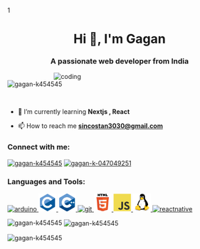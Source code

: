 1
<h1 align="center">Hi 👋, I'm Gagan</h1>

<h3 align="center">A passionate web developer from India</h3>

<img align="right" alt="coding" width="400" src="https://cdn.hashnode.com/res/hashnode/image/upload/v1681827942724/9aad4026-75d9-4464-9207-6f53316dd873.gif?w=1600&h=840&fit=crop&crop=entropy&auto=format,compress&gif-q=60&format=webm">

<p align="left"> <img src="https://komarev.com/ghpvc/?username=gagan-k454545&label=Profile%20views&color=0e75b6&style=flat" alt="gagan-k454545" /> </p>

<p align="left"> <a href="https://twitter.com/" target="blank"><img src="https://img.shields.io/twitter/follow/?logo=twitter&style=for-the-badge" alt="" /></a> </p>

- 🌱 I’m currently learning **Nextjs , React**

- 📫 How to reach me **sincostan3030@gmail.com**

<h3 align="left">Connect with me:</h3>
<p align="left">
<a href="https://codepen.io/gagan-k454545" target="blank"><img align="center" src="https://raw.githubusercontent.com/rahuldkjain/github-profile-readme-generator/master/src/images/icons/Social/codepen.svg" alt="gagan-k454545" height="30" width="40" /></a>
<a href="https://linkedin.com/in/gagan-k-047049251" target="blank"><img align="center" src="https://raw.githubusercontent.com/rahuldkjain/github-profile-readme-generator/master/src/images/icons/Social/linked-in-alt.svg" alt="gagan-k-047049251" height="30" width="40" /></a>
</p>

<h3 align="left">Languages and Tools:</h3>
<p align="left"> <a href="https://www.arduino.cc/" target="_blank" rel="noreferrer"> <img src="https://cdn.worldvectorlogo.com/logos/arduino-1.svg" alt="arduino" width="40" height="40"/> </a> <a href="https://www.cprogramming.com/" target="_blank" rel="noreferrer"> <img src="https://raw.githubusercontent.com/devicons/devicon/master/icons/c/c-original.svg" alt="c" width="40" height="40"/> </a> <a href="https://www.w3schools.com/cpp/" target="_blank" rel="noreferrer"> <img src="https://raw.githubusercontent.com/devicons/devicon/master/icons/cplusplus/cplusplus-original.svg" alt="cplusplus" width="40" height="40"/> </a> <a href="https://git-scm.com/" target="_blank" rel="noreferrer"> <img src="https://www.vectorlogo.zone/logos/git-scm/git-scm-icon.svg" alt="git" width="40" height="40"/> </a> <a href="https://www.w3.org/html/" target="_blank" rel="noreferrer"> <img src="https://raw.githubusercontent.com/devicons/devicon/master/icons/html5/html5-original-wordmark.svg" alt="html5" width="40" height="40"/> </a> <a href="https://developer.mozilla.org/en-US/docs/Web/JavaScript" target="_blank" rel="noreferrer"> <img src="https://raw.githubusercontent.com/devicons/devicon/master/icons/javascript/javascript-original.svg" alt="javascript" width="40" height="40"/> </a> <a href="https://www.linux.org/" target="_blank" rel="noreferrer"> <img src="https://raw.githubusercontent.com/devicons/devicon/master/icons/linux/linux-original.svg" alt="linux" width="40" height="40"/> </a> <a href="https://nestjs.com/" target="_blank" rel="noreferrer">  <a href="https://reactnative.dev/" target="_blank" rel="noreferrer"> <img src="https://reactnative.dev/img/header_logo.svg" alt="reactnative" width="40" height="40"/> </a> </p>

<p><img align="left" src="https://github-readme-stats.vercel.app/api/top-langs?username=gagan-k454545&show_icons=true&locale=en&layout=compact" alt="gagan-k454545" /></p>

<p>&nbsp;<img align="center" src="https://github-readme-stats.vercel.app/api?username=gagan-k454545&show_icons=true&locale=en" alt="gagan-k454545" /></p>

<p><img align="center" src="https://github-readme-streak-stats.herokuapp.com/?user=gagan-k454545&" alt="gagan-k454545" /></p>


